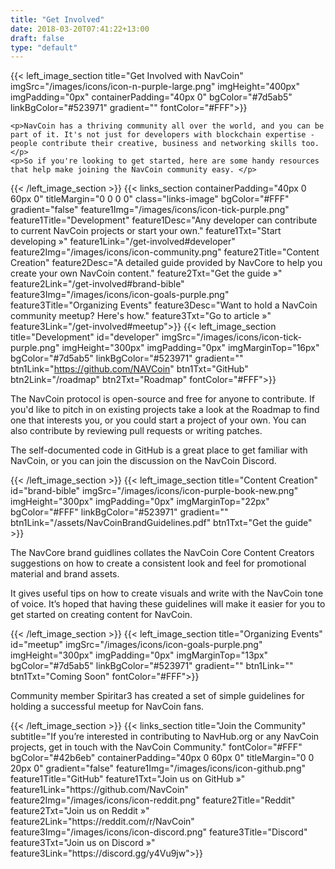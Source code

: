 ```yaml
---
title: "Get Involved"
date: 2018-03-20T07:41:22+13:00
draft: false
type: "default"
---
```

{{< left_image_section
    title="Get Involved with NavCoin"
    imgSrc="/images/icons/icon-n-purple-large.png"
    imgHeight="400px"
    imgPadding="0px"
    containerPadding="40px 0"
    bgColor="#7d5ab5"
    linkBgColor="#523971"
    gradient=""
    fontColor="#FFF">}}

    <p>NavCoin has a thriving community all over the world, and you can be part of it. It's not just for developers with blockchain expertise - people contribute their creative, business and networking skills too.</p>
    <p>So if you're looking to get started, here are some handy resources that help make joining the NavCoin community easy. </p>
{{< /left_image_section >}}
{{< links_section
    containerPadding="40px 0 60px 0"
    titleMargin="0 0 0 0"
    class="links-image"
    bgColor="#FFF"
    gradient="false"
    feature1Img="/images/icons/icon-tick-purple.png"
    feature1Title="Development"
    feature1Desc="Any developer can contribute to current NavCoin projects or start your own."
    feature1Txt="Start developing »"
    feature1Link="/get-involved#developer"
    feature2Img="/images/icons/icon-community.png"
    feature2Title="Content Creation"
    feature2Desc="A detailed guide provided by NavCore to help you create your own NavCoin content."
    feature2Txt="Get the guide »"
    feature2Link="/get-involved#brand-bible"
    feature3Img="/images/icons/icon-goals-purple.png"
    feature3Title="Organizing Events"
    feature3Desc="Want to hold a NavCoin community meetup? Here's how."
    feature3Txt="Go to article »"
    feature3Link="/get-involved#meetup">}}
{{< left_image_section
    title="Development"
    id="developer"
    imgSrc="/images/icons/icon-tick-purple.png"
    imgHeight="300px"
    imgPadding="0px"
    imgMarginTop="16px"
    bgColor="#7d5ab5"
    linkBgColor="#523971"
    gradient=""
    btn1Link="https://github.com/NAVCoin"
    btn1Txt="GitHub"
    btn2Link="/roadmap"
    btn2Txt="Roadmap"
    fontColor="#FFF">}}
<p>The NavCoin protocol is open-source and free for anyone to contribute. If you'd like to pitch in on existing projects take a look at the Roadmap to find one that interests you, or you could start a project of your own. You can also contribute by reviewing pull requests or writing patches.</p>
<p>The self-documented code in GitHub is a great place to get familiar with NavCoin, or you can join the discussion on the NavCoin Discord.</p>
{{< /left_image_section >}}
{{< left_image_section
    title="Content Creation"
    id="brand-bible"
    imgSrc="/images/icons/icon-purple-book-new.png"
    imgHeight="300px"
    imgPadding="0px"
    imgMarginTop="22px"
    bgColor="#FFF"
    linkBgColor="#523971"
    gradient=""
    btn1Link="/assets/NavCoinBrandGuidelines.pdf"
    btn1Txt="Get the guide"
    >}}
<p>The NavCore brand guidlines collates the NavCoin Core Content Creators suggestions on how to create a consistent look and feel for promotional material and brand assets.</p> 
<p>It gives useful tips on how to create visuals and write with the NavCoin tone of voice. It’s hoped that having these guidelines will make it easier for you to get started on creating content for NavCoin.</p>
{{< /left_image_section >}}
{{< left_image_section
    title="Organizing Events"
    id="meetup"
    imgSrc="/images/icons/icon-goals-purple.png"
    imgHeight="300px"
    imgPadding="0px"
    imgMarginTop="13px"
    bgColor="#7d5ab5"
    linkBgColor="#523971"
    gradient=""
    btn1Link=""
    btn1Txt="Coming Soon"
    fontColor="#FFF">}}
<p>Community member Spiritar3 has created a set of simple guidelines for holding a successful meetup for NavCoin fans.</p>
{{< /left_image_section >}}
{{< links_section
    title="Join the Community"
    subtitle="If you’re interested in contributing to NavHub.org or any NavCoin projects, get in touch with the NavCoin Community."
    fontColor="#FFF"
    bgColor="#42b6eb"
    containerPadding="40px 0 60px 0"
    titleMargin="0 0 20px 0"
    gradient="false"
    feature1Img="/images/icons/icon-github.png"
    feature1Title="GitHub"
    feature1Txt="Join us on GitHub »"
    feature1Link="https://github.com/NavCoin"
    feature2Img="/images/icons/icon-reddit.png"
    feature2Title="Reddit"
    feature2Txt="Join us on Reddit »"
    feature2Link="https://reddit.com/r/NavCoin"
    feature3Img="/images/icons/icon-discord.png"
    feature3Title="Discord"
    feature3Txt="Join us on Discord »"
    feature3Link="https://discord.gg/y4Vu9jw">}}